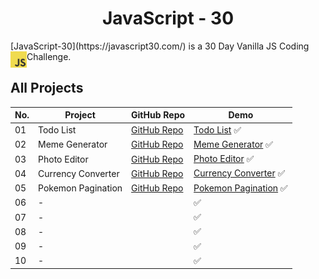 <h1 align=center> JavaScript - 30 </h1>
[JavaScript-30](https://javascript30.com/) is a 30 Day Vanilla JS Coding Challenge.
<img align="left" alt="JavaScript" width="26px" src="https://raw.githubusercontent.com/github/explore/80688e429a7d4ef2fca1e82350fe8e3517d3494d/topics/javascript/javascript.png" />

## All Projects

No. | Project        | GitHub Repo            | Demo
--|-----------|------------------------|---
01| Todo List | [GitHub Repo](https://github.com/cenacrharsh/todo-list-react-app) | [Todo List](https://cenacrharsh.github.io/todo-list-react-app/) ✅
02| Meme Generator | [GitHub Repo](https://github.com/cenacrharsh/meme-generator-react) | [Meme Generator](https://cenacrharsh.github.io/meme-generator-react/) ✅
03| Photo Editor | [GitHub Repo](challenge-files/03%20-%20CSS%20Variables/) | [Photo Editor](https://cenacrharsh.github.io/photo-editor-react-app/) ✅
04| Currency Converter | [GitHub Repo](https://github.com/cenacrharsh/currency-converter-react-app) | [Currency Converter](https://cenacrharsh.github.io/currency-converter-react-app/) ✅
05| Pokemon Pagination | [GitHub Repo](https://github.com/cenacrharsh/pokemon-pagination-app-react) | [Pokemon Pagination](https://cenacrharsh.github.io/pokemon-pagination-app-react/) ✅
06| - | []() | []() ✅
07| - | []() | []() ✅
08| - | []() | []() ✅
09| - | []() | []() ✅
10| - | []() | []() ✅
